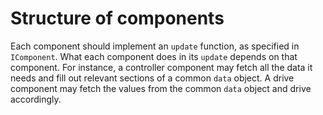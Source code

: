 # Structure of components

Each component should implement an `update` function, as specified in
`IComponent`. What each component does in its `update` depends on that
component. For instance, a controller component may fetch all the data
it needs and fill out relevant sections of a common `data` object. A
drive component may fetch the values from the common `data` object and
drive accordingly.